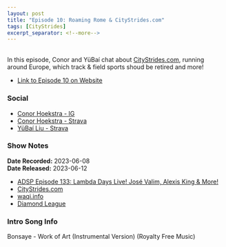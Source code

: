 ```yaml
---
layout: post
title: "Episode 10: Roaming Rome & CityStrides.com"
tags: [CityStrides]
excerpt_separator: <!--more-->
---
```


<div id="buzzsprout-player-13021551"></div><script src="https://www.buzzsprout.com/2138032/13021551-episode-10-roaming-rome-citystrides-com.js?container_id=buzzsprout-player-13021551&player=small" type="text/javascript" charset="utf-8"></script>

<br>In this episode, Conor and YüBaí chat about [CityStrides.com](https://citystrides.com/), running around Europe, which track & field sports shoud be retired and more!
 
<!--more-->

* [Link to Episode 10 on Website](https://runforthefunofit.com/2023/06/12/Episode-10.html)

### Social
 
* [Conor Hoekstra - IG](https://www.instagram.com/conorhoekstra/)
* [Conor Hoekstra - Strava](https://www.strava.com/athletes/59373430)
* [YüBaí Liu - Strava](https://www.strava.com/athletes/102365031)

### Show Notes
 
**Date Recorded:** 2023-06-08 <br>
**Date Released:** 2023-06-12

* [ADSP Episode 133: Lambda Days Live! José Valim, Alexis King & More!](https://adspthepodcast.com/2023/06/09/Episode-133.html)
* [CityStrides.com](https://citystrides.com/)
* [waqi.info](https://waqi.info/)
* [Diamond League](https://www.diamondleague.com/home/)

### Intro Song Info
 
Bonsaye - Work of Art (Instrumental Version) (Royalty Free Music)

